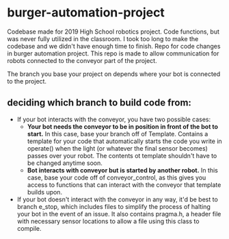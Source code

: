 # burger-automation-project
Codebase made for 2019 High School robotics project. Code functions, but was never fully utilized in the classroom. I took too long to make the codebase and we didn't have enough time to finish.
Repo for code changes in burger automation project. This repo is made to allow communication for robots connected to the conveyor part of the project.

The branch you base your project on depends where your bot is connected to the project.

## deciding which branch to build code from: 

* If your bot interacts with the conveyor, you have two possible cases:
	* **Your bot needs the conveyor to be in position in front of the bot to start.** In this case, base your branch off of Template. Contains a template for your code that automatically starts the code you write in operate() when the light (or whatever the final sensor becomes) passes over your robot. The contents ot template shouldn't have to be changed anytime soon.
	* **Bot interacts with conveyor but is started by another robot.** In this case, base your code off of conveyor_control, as this gives you access to functions that can interact with the conveyor that template builds upon. 
* If your bot doesn't interact with the conveyor in any way, it'd be best to branch e_stop, which includes files to simplify the process of halting your bot in the event of an issue. It also contains pragma.h, a header file with necessary sensor locations to allow a file using this class to compile.

